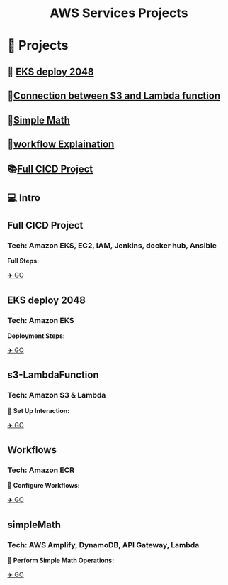 <div align="center">
  <h1>AWS Services Projects</h1>
</div>

# 🧐 Projects


##  🚀 [EKS deploy 2048](https://github.com/xiayulin123/AWS-Services/tree/main/EKS2048-deployment)  
##  🔗[Connection between S3 and Lambda function](https://github.com/xiayulin123/AWS-Services/tree/main/s3-LambdaFunction)  
##  🔢[Simple Math](ttps://github.com/xiayulin123/AWS-Services/tree/main/simpleMath)
##  🔄[workflow Explaination](https://github.com/xiayulin123/AWS-Services/tree/main/workflows)
##  📚[Full CICD Project](https://github.com/xiayulin123/AWS-Services/tree/main/CICDProject)

<h2>💻 Intro</h2>

## Full CICD Project
### Tech: Amazon EKS, EC2, IAM, Jenkins, docker hub, Ansible

**Full Steps:**

[✈️ GO](https://github.com/xiayulin123/AWS-Services/tree/main/CICDProject)

## EKS deploy 2048
### Tech: Amazon EKS

 **Deployment Steps:**

[✈️ GO](https://github.com/xiayulin123/AWS-Services/tree/main/EKS2048-deployment)

## s3-LambdaFunction
### Tech: Amazon S3 & Lambda

🔗 **Set Up Interaction:**

[✈️ GO](https://github.com/xiayulin123/AWS-Services/tree/main/s3-LambdaFunction)

## Workflows
### Tech: Amazon ECR

🔄 **Configure Workflows:**

[✈️ GO](https://github.com/xiayulin123/AWS-Services/tree/main/workflows)

## simpleMath
### Tech: AWS Amplify, DynamoDB, API Gateway, Lambda

🔢 **Perform Simple Math Operations:**

[✈️ GO](https://github.com/xiayulin123/AWS-Services/tree/main/simpleMath)
